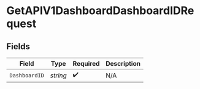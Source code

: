 # GetAPIV1DashboardDashboardIDRequest


## Fields

| Field              | Type               | Required           | Description        |
| ------------------ | ------------------ | ------------------ | ------------------ |
| `DashboardID`      | *string*           | :heavy_check_mark: | N/A                |